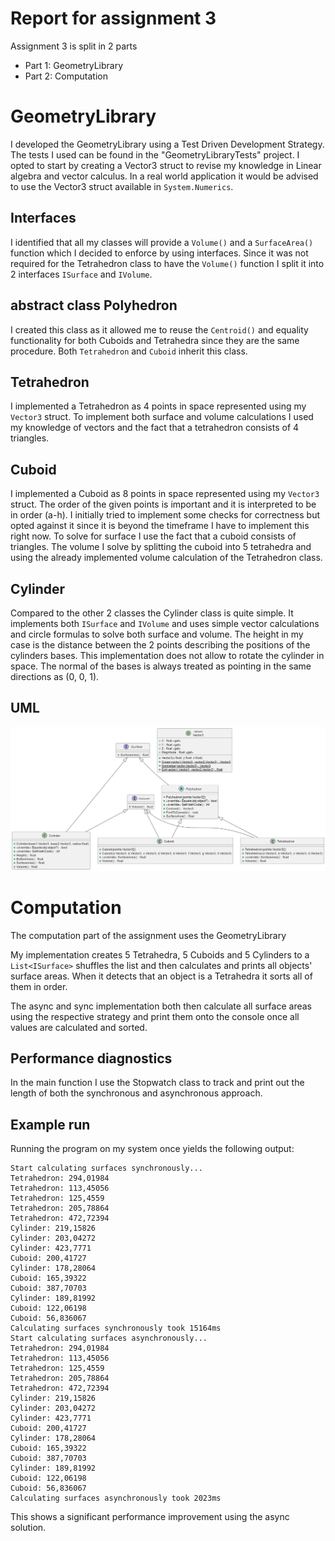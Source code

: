 # Report for assignment 3

Assignment 3 is split in 2 parts
- Part 1: GeometryLibrary
- Part 2: Computation

# GeometryLibrary

I developed the GeometryLibrary using a Test Driven Development Strategy. The tests I used can be found in the "GeometryLibraryTests" project. I opted to start by creating a Vector3 struct to revise my knowledge in Linear algebra and vector calculus. In a real world application it would be advised to use the Vector3 struct available in `System.Numerics`.

## Interfaces
I identified that all my classes will provide a `Volume()` and a `SurfaceArea()` function which I decided to enforce by using interfaces. Since it was not required for the Tetrahedron class to have the `Volume()` function I split it into 2 interfaces `ISurface` and `IVolume`.

## abstract class Polyhedron
I created this class as it allowed me to reuse the `Centroid()` and equality functionality for both Cuboids and Tetrahedra since they are the same procedure. Both `Tetrahedron` and `Cuboid` inherit this class.

## Tetrahedron

I implemented a Tetrahedron as 4 points in space represented using my `Vector3` struct. To implement both surface and volume calculations I used my knowledge of vectors and the fact that a tetrahedron consists of 4 triangles.

## Cuboid

I implemented a Cuboid as 8 points in space represented using my `Vector3` struct. The order of the given points is important and it is interpreted to be in order (a-h). I initially tried to implement some checks for correctness but opted against it since it is beyond the timeframe I have to implement this right now. To solve for surface I use the fact that a cuboid consists of triangles. The volume I solve by splitting the cuboid into 5 tetrahedra and using the already implemented volume calculation of the Tetrahedron class.

## Cylinder 
Compared to the other 2 classes the Cylinder class is quite simple. It implements both `ISurface` and `IVolume` and uses simple vector calculations and circle formulas to solve both surface and volume. The height in my case is the distance between the 2 points describing the positions of the cylinders bases. This implementation does not allow to rotate the cylinder in space. The normal of the bases is always treated as pointing in the same directions as (0, 0, 1).

## UML
![UML describing class library](./GeometryLibrary_Class_Diagram.png)

# Computation
The computation part of the assignment uses the GeometryLibrary

My implementation creates 5 Tetrahedra, 5 Cuboids and 5 Cylinders to a `List<ISurface>` shuffles the list and then calculates and prints all objects' surface areas. When it detects that an object is a Tetrahedra it sorts all of them in order.

The async and sync implementation both then calculate all surface areas using the respective strategy and print them onto the console once all values are calculated and sorted.

## Performance diagnostics

In the main function I use the Stopwatch class to track and print out the length of both the synchronous and asynchronous approach.

## Example run

Running the program on my system once yields the following output:

```
Start calculating surfaces synchronously...
Tetrahedron: 294,01984
Tetrahedron: 113,45056
Tetrahedron: 125,4559
Tetrahedron: 205,78864
Tetrahedron: 472,72394
Cylinder: 219,15826
Cylinder: 203,04272
Cylinder: 423,7771
Cuboid: 200,41727
Cylinder: 178,28064
Cuboid: 165,39322
Cuboid: 387,70703
Cylinder: 189,81992
Cuboid: 122,06198
Cuboid: 56,836067
Calculating surfaces synchronously took 15164ms
Start calculating surfaces asynchronously...
Tetrahedron: 294,01984
Tetrahedron: 113,45056
Tetrahedron: 125,4559
Tetrahedron: 205,78864
Tetrahedron: 472,72394
Cylinder: 219,15826
Cylinder: 203,04272
Cylinder: 423,7771
Cuboid: 200,41727
Cylinder: 178,28064
Cuboid: 165,39322
Cuboid: 387,70703
Cylinder: 189,81992
Cuboid: 122,06198
Cuboid: 56,836067
Calculating surfaces asynchronously took 2023ms
```

This shows a significant performance improvement using the async solution.